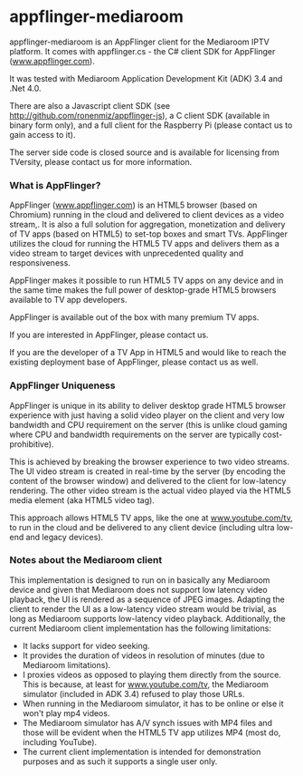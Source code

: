 appflinger-mediaroom
====================

appflinger-mediaroom is an AppFlinger client for the Mediaroom IPTV platform. It comes with appflinger.cs - the C# client SDK for AppFlinger (www.appflinger.com).

It was tested with Mediaroom Application Development Kit (ADK) 3.4 and .Net 4.0.

There are also a Javascript client SDK (see http://github.com/ronenmiz/appflinger-js), a C client SDK (available in binary form only), and a full client for the Raspberry Pi (please contact us to gain access to it). 

The server side code is closed source and is available for licensing from TVersity, please contact us for more information.

### What is AppFlinger?

AppFlinger (www.appflinger.com) is an HTML5 browser (based on Chromium) running in the cloud and delivered to client devices as a video stream,. It is also a full solution for aggregation, monetization and delivery of TV apps (based on HTML5) to set-top boxes and smart TVs. AppFlinger utilizes the cloud for running the HTML5 TV apps and delivers them as a video stream to target devices with unprecedented quality and responsiveness.

AppFlinger makes it possible to run HTML5 TV apps on any device and in the same time makes the full power of desktop-grade HTML5 browsers available to TV app developers.

AppFlinger is available out of the box with many premium TV apps.

If you are interested in AppFlinger, please contact us.

If you are the developer of a TV App in HTML5 and would like to reach the existing deployment base of AppFlinger, please contact us as well.

### AppFlinger Uniqueness

AppFlinger is unique in its ability to deliver desktop grade HTML5 browser experience with just having a solid video player on the client and very low bandwidth and CPU requirement on the server (this is unlike cloud gaming where CPU and bandwidth requirements on the server are typically cost-prohibitive).

This is achieved by breaking the browser experience to two video streams. The UI video stream is created in real-time by the server (by encoding the content of the browser window) and delivered to the client for low-latency rendering. The other video stream is the actual video played via the HTML5 media element (aka HTML5 video tag).

This approach allows HTML5 TV apps, like the one at www.youtube.com/tv, to run in the cloud and be delivered to any client device (including ultra low-end and legacy devices).

### Notes about the Mediaroom client

This implementation is designed to run on in basically any Mediaroom device and given that Mediaroom does not support low latency video playback, the UI is rendered as a sequence of JPEG images. Adapting the client to render the UI as a low-latency video stream would be trivial, as long as Mediaroom supports low-latency video playback.
Additionally, the current Mediaroom client implementation has the following limitations:
- It lacks support for video seeking.
- It provides the duration of videos in resolution of minutes (due to Mediaroom limitations).
- I proxies videos as opposed to playing them directly from the source. This is because, at least for www.youtube.com/tv, the Mediaroom simulator (included in ADK 3.4) refused to play those URLs.
- When running in the Mediaroom simulator, it has to be online or else it won't play mp4 videos.
- The Mediaroom simulator has A/V synch issues with MP4 files and those will be evident when the HTML5 TV app utilizes MP4 (most do, including YouTube).
- The current client implementation is intended for demonstration purposes and as such it supports a single user only.
